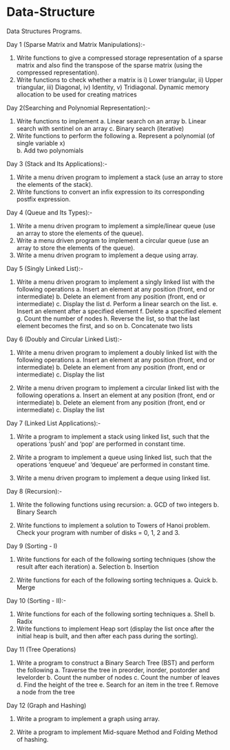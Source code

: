 # Data-Structure
Data Structures Programs.

Day 1 (Sparse Matrix and Matrix Manipulations):-

  1. Write functions to give a compressed storage representation of a sparse matrix and also find the
     transpose of the sparse matrix (using the compressed representation).
  2. Write functions to check whether a matrix is i) Lower triangular, ii) Upper triangular, iii) Diagonal,
     iv) Identity, v) Tridiagonal. Dynamic memory allocation to be used for creating matrices

Day 2(Searching and Polynomial Representation):-

  1. Write functions to implement
      a. Linear search on an array
      b. Linear search with sentinel on an array
      c. Binary search (iterative)
  2. Write functions to perform the following
      a. Represent a polynomial (of single variable x)    
      b. Add two polynomials
  
Day 3 (Stack and Its Applications):-
  
  1. Write a menu driven program to implement a stack (use an array to store the elements of the stack).
  2. Write functions to convert an infix expression to its corresponding postfix expression.
  
Day 4 (Queue and Its Types):-
  
  1. Write a menu driven program to implement a simple/linear queue (use an array to store the elements of the queue).
  2. Write a menu driven program to implement a circular queue (use an array to store the elements of the queue).
  3. Write a menu driven program to implement a deque using array.
  
Day 5 (Singly Linked List):-

  1. Write a menu driven program to implement a singly linked list with the following operations
    a. Insert an element at any position (front, end or intermediate)
    b. Delete an element from any position (front, end or intermediate)
    c. Display the list
    d. Perform a linear search on the list.
    e. Insert an element after a specified element
    f. Delete a specified element
    g. Count the number of nodes
    h. Reverse the list, so that the last element becomes the first, and so on
    b. Concatenate two lists

Day 6 (Doubly and Circular Linked List):-

  1. Write a menu driven program to implement a doubly linked list with the following operations
    a. Insert an element at any position (front, end or intermediate)
    b. Delete an element from any position (front, end or intermediate)
    c. Display the list

  2. Write a menu driven program to implement a circular linked list with the following operations
    a. Insert an element at any position (front, end or intermediate)
    b. Delete an element from any position (front, end or intermediate)
    c. Display the list

Day 7 (Linked List Applications):-

  1. Write a program to implement a stack using linked list, such that the operations ‘push’ and ‘pop’ are performed in constant time.

  2. Write a program to implement a queue using linked list, such that the operations ‘enqueue’ and
‘dequeue’ are performed in constant time.

  3. Write a menu driven program to implement a deque using linked list.

Day 8 (Recursion):-

  1. Write the following functions using recursion:
     a. GCD of two integers
     b. Binary Search

  2. Write functions to implement a solution to Towers of Hanoi problem. Check your program with number of disks = 0, 1, 2 and 3.

Day 9 (Sorting - I)
  1. Write functions for each of the following sorting techniques (show the result after each iteration)
    a. Selection
    b. Insertion

  2. Write functions for each of the following sorting techniques
    a. Quick
    b. Merge

Day 10 (Sorting - II):-

  1. Write functions for each of the following sorting techniques
    a. Shell
    b. Radix
  2. Write functions to implement Heap sort (display the list once after the initial heap is built, and then after each pass during the sorting).

Day 11 (Tree Operations)
  
  1. Write a program to construct a Binary Search Tree (BST) and perform the following
    a. Traverse the tree in preorder, inorder, postorder and levelorder
    b. Count the number of nodes
    c. Count the number of leaves
    d. Find the height of the tree
    e. Search for an item in the tree
    f. Remove a node from the tree

Day 12 (Graph and Hashing)
  
  1. Write a program to implement a graph using array.
  
  2. Write a program to implement Mid-square Method and Folding Method of hashing. 